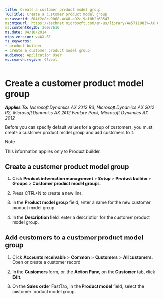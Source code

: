 ```yaml
---
title: Create a customer product model group
TOCTitle: Create a customer product model group
ms:assetid: 604f2e8c-9068-4d48-a92c-9af0b2c68547
ms:mtpsurl: https://technet.microsoft.com/en-us/library/Aa571108(v=AX.60)
ms:contentKeyID: 36057616
ms.date: 04/18/2014
mtps_version: v=AX.60
f1_keywords:
- product builder
- create a customer product model group
audience: Application User
ms.search.region: Global
---
```


# Create a customer product model group 


_**Applies To:** Microsoft Dynamics AX 2012 R3, Microsoft Dynamics AX 2012 R2, Microsoft Dynamics AX 2012 Feature Pack, Microsoft Dynamics AX 2012_

Before you can specify default values for a group of customers, you must create a customer product model group and add customers to it.


> [!NOTE]
> <P>This information applies only to Product builder.</P>



## Create a customer product model group

1.  Click **Product information management** \> **Setup** \> **Product builder** \> **Groups** \> **Customer product model groups**.

2.  Press CTRL+N to create a new line.

3.  In the **Product model group** field, enter a name for the new customer product model group.

4.  In the **Description** field, enter a description for the customer product model group.

## Add customers to a customer product model group

1.  Click **Accounts receivable** \> **Common** \> **Customers** \> **All customers**. Open or create a customer record.

2.  In the **Customers** form, on the **Action Pane**, on the **Customer** tab, click **Edit**.

3.  On the **Sales order** FastTab, in the **Product model** field, select the customer product model group.

  


